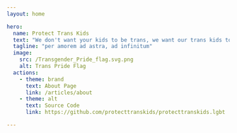 ```yaml
---
layout: home

hero:
  name: Protect Trans Kids
  text: "We don't want your kids to be trans, we want our trans kids to survive."
  tagline: "per amorem ad astra, ad infinitum"
  image:
    src: /Transgender_Pride_flag.svg.png
    alt: Trans Pride Flag
  actions:
    - theme: brand
      text: About Page
      link: /articles/about
    - theme: alt
      text: Source Code
      link: https://github.com/protecttranskids/protecttranskids.lgbt

---
```

